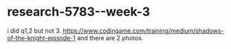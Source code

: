 # research-5783--week-3
i did q1,2 but not 3.
https://www.codingame.com/training/medium/shadows-of-the-knight-episode-1
and there are 2 photos.

